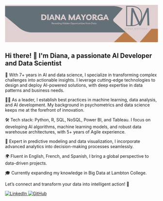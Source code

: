 ![Banner Image](Banner1.png)

## Hi there! 👋 I'm Diana, a passionate AI Developer and Data Scientist

🚀 With 7+ years in AI and data science, I specialize in transforming complex challenges into actionable insights. I leverage cutting-edge technologies to design and deploy AI-powered solutions, with deep expertise in data patterns and business needs.

👩‍💻 As a leader, I establish best practices in machine learning, data analysis, and AI development. My background in psychometrics and data science keeps me at the forefront of innovation.

🛠️ Tech stack: Python, R, SQL, NoSQL, Power BI, and Tableau. I focus on developing AI algorithms, machine learning models, and robust data warehouse architectures, with 5+ years of Agile experience.

🔐 Expert in predictive modeling and data visualization, I incorporate advanced analytics into decision-making processes seamlessly.

🌍 Fluent in English, French, and Spanish, I bring a global perspective to data-driven projects.

🎓 Currently expanding my knowledge in Big Data at Lambton College.

Let’s connect and transform your data into intelligent action! 🌟

<!--[![Linkedin: Diana](https://img.shields.io/badge/-Diana-blue?style=flat-square&logo=Linkedin&logoColor=white&link=https://www.linkedin.com/in/dianacmayorga/)](https://www.linkedin.com/in/dianacmayorga/)
[![GitHub Diana](https://img.shields.io/github/followers/dianacmayorgar?label=follow&style=social)](https://github.com/dianacmayorgar)-->

<a href="https://www.linkedin.com/in/dianacmayorga/">
  <img src="https://img.shields.io/badge/-Diana-blue?style=flat-square&logo=Linkedin&logoColor=white" alt="LinkedIn" height="25" />
</a>
<a href="https://github.com/dianacmayorgar">
  <img src="https://img.shields.io/github/followers/dianacmayorgar?label=follow&style=social" alt="GitHub" height="25" />
</a>


<!--
**dianacmayorgar/dianacmayorgar** is a ✨ _special_ ✨ repository because its `README.md` (this file) appears on your GitHub profile.

Here are some ideas to get you started:

- 🔭 I’m currently working on ...
- 🌱 I’m currently learning ...
- 👯 I’m looking to collaborate on ...
- 🤔 I’m looking for help with ...
- 💬 Ask me about ...
- 📫 How to reach me: ...
- 😄 Pronouns: ...
- ⚡ Fun fact: ...
-->
